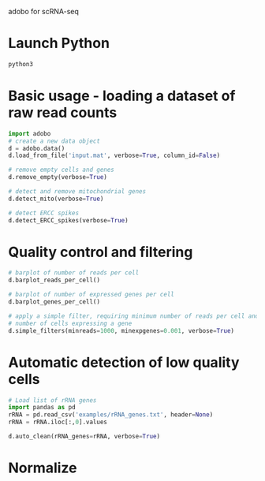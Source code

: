 adobo for scRNA-seq

# Launch Python
```bash
python3
```

# Basic usage - loading a dataset of raw read counts
```python
import adobo
# create a new data object
d = adobo.data()
d.load_from_file('input.mat', verbose=True, column_id=False)

# remove empty cells and genes
d.remove_empty(verbose=True)

# detect and remove mitochondrial genes
d.detect_mito(verbose=True)

# detect ERCC spikes
d.detect_ERCC_spikes(verbose=True)
```

# Quality control and filtering
```python
# barplot of number of reads per cell
d.barplot_reads_per_cell()

# barplot of number of expressed genes per cell
d.barplot_genes_per_cell()

# apply a simple filter, requiring minimum number of reads per cell and a minimum
# number of cells expressing a gene
d.simple_filters(minreads=1000, minexpgenes=0.001, verbose=True)
```

# Automatic detection of low quality cells
```python
# Load list of rRNA genes
import pandas as pd
rRNA = pd.read_csv('examples/rRNA_genes.txt', header=None)
rRNA = rRNA.iloc[:,0].values

d.auto_clean(rRNA_genes=rRNA, verbose=True)
```

# Normalize
```python
```
